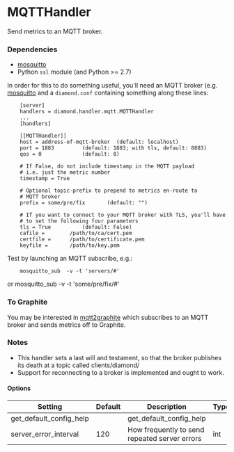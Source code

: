 <!--This file was generated from the python source
Please edit the source to make changes
-->
MQTTHandler
=====

Send metrics to an MQTT broker.

### Dependencies

* [mosquitto](http://mosquitto.org/documentation/python/)
* Python `ssl` module (and Python >= 2.7)

In order for this to do something useful, you'll need an
MQTT broker (e.g. [mosquitto](http://mosquitto.org) and
a `diamond.conf` containing something along these lines:

        [server]
        handlers = diamond.handler.mqtt.MQTTHandler
        ...
        [handlers]

        [[MQTTHandler]]
        host = address-of-mqtt-broker  (default: localhost)
        port = 1883         (default: 1883; with tls, default: 8883)
        qos = 0             (default: 0)

        # If False, do not include timestamp in the MQTT payload
        # i.e. just the metric number
        timestamp = True

        # Optional topic-prefix to prepend to metrics en-route to
        # MQTT broker
        prefix = some/pre/fix       (default: "")

        # If you want to connect to your MQTT broker with TLS, you'll have
        # to set the following four parameters
        tls = True          (default: False)
        cafile =        /path/to/ca/cert.pem
        certfile =      /path/to/certificate.pem
        keyfile =       /path/to/key.pem

Test by launching an MQTT subscribe, e.g.:

        mosquitto_sub  -v -t 'servers/#'

or
        mosquitto_sub -v -t 'some/pre/fix/#'

### To Graphite

You may be interested in
[mqtt2graphite](https://github.com/jpmens/mqtt2graphite)
which subscribes to an MQTT broker and sends metrics off to Graphite.

### Notes

* This handler sets a last will and testament, so that the broker
  publishes its death at a topic called clients/diamond/<hostname>
* Support for reconnecting to a broker is implemented and ought to
  work.


#### Options

Setting | Default | Description | Type
--------|---------|-------------|-----
get_default_config_help |  | get_default_config_help | 
server_error_interval | 120 | How frequently to send repeated server errors | int
